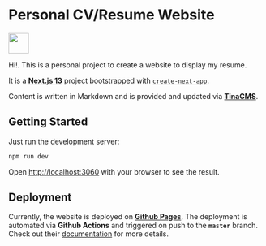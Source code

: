 # Personal CV/Resume Website

<img src="https://cv.thechoephix.com/_next/static/media/profile-picture.6006c85c.webp" width="40" height="40">

Hi!. This is a personal project to create a website to display my resume.

It is a **[Next.js 13](https://nextjs.org/)** project bootstrapped with [`create-next-app`](https://github.com/vercel/next.js/tree/canary/packages/create-next-app). 

Content is written in Markdown and is provided and updated via **[TinaCMS](https://tinacms.org)**.

## Getting Started

Just run the development server:

```bash
npm run dev
```

Open [http://localhost:3060](http://localhost:3060) with your browser to see the result.

## Deployment

Currently, the website is deployed on **[Github Pages](https://pages.github.com/)**. The deployment is automated  via **Github Actions** and triggered on push to the **`master`** branch.
Check out their [documentation](https://docs.github.com/en/actions) for more details.
